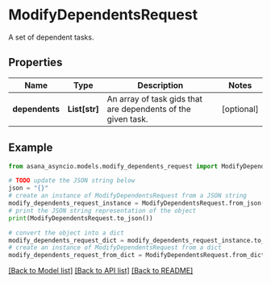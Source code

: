 # ModifyDependentsRequest

A set of dependent tasks.

## Properties

Name | Type | Description | Notes
------------ | ------------- | ------------- | -------------
**dependents** | **List[str]** | An array of task gids that are dependents of the given task. | [optional] 

## Example

```python
from asana_asyncio.models.modify_dependents_request import ModifyDependentsRequest

# TODO update the JSON string below
json = "{}"
# create an instance of ModifyDependentsRequest from a JSON string
modify_dependents_request_instance = ModifyDependentsRequest.from_json(json)
# print the JSON string representation of the object
print(ModifyDependentsRequest.to_json())

# convert the object into a dict
modify_dependents_request_dict = modify_dependents_request_instance.to_dict()
# create an instance of ModifyDependentsRequest from a dict
modify_dependents_request_from_dict = ModifyDependentsRequest.from_dict(modify_dependents_request_dict)
```
[[Back to Model list]](../README.md#documentation-for-models) [[Back to API list]](../README.md#documentation-for-api-endpoints) [[Back to README]](../README.md)


